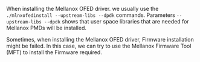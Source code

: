 When installing the Mellanox OFED driver. we usually use the ```./mlnxofedinstall --upstream-libs --dpdk``` commands. Parameters ```--upstream-libs --dpdk``` shows that user space libraries that are needed for Mellanox PMDs will be installed.


Sometimes, when installing the Mellanox OFED driver, Firmware installation might be failed. In this case, we can try to use the Mellanox Firmware Tool (MFT) to install the Firmware required.
